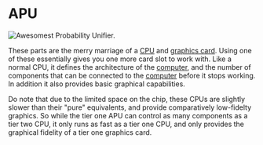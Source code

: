 # APU

![Awesomest Probability Unifier.](oredict:opencomputers:apu1)

These parts are the merry marriage of a [CPU](cpu1.md) and [graphics card](graphicsCard1.md). Using one of these essentially gives you one more card slot to work with. Like a normal CPU, it defines the architecture of the [computer](../general/computer.md), and the number of components that can be connected to the [computer](../general/computer.md) before it stops working. In addition it also provides basic graphical capabilities.

Do note that due to the limited space on the chip, these CPUs are slightly slower than their "pure" equivalents, and provide comparatively low-fidelty graphics. So while the tier one APU can control as many components as a tier two CPU, it only runs as fast as a tier one CPU, and only provides the graphical fidelity of a tier one graphics card.
